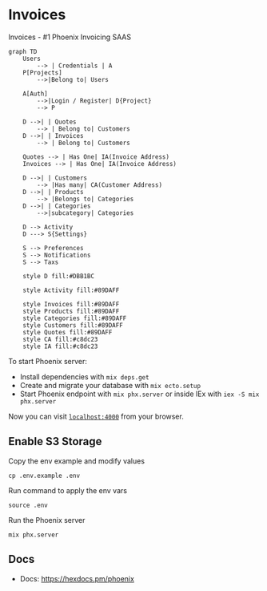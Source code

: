 # Invoices

Invoices - #1 Phoenix Invoicing SAAS

```mermaid
graph TD
    Users
        --> | Credentials | A
    P[Projects] 
        -->|Belong to| Users

    A[Auth] 
        -->|Login / Register| D{Project}
        --> P
            
    D -->| | Quotes
        --> | Belong to| Customers
    D -->| | Invoices
        --> | Belong to| Customers

    Quotes --> | Has One| IA(Invoice Address)
    Invoices --> | Has One| IA(Invoice Address)

    D -->| | Customers
        --> |Has many| CA(Customer Address)
    D -->| | Products
        --> |Belongs to| Categories
    D -->| | Categories
        -->|subcategory| Categories

    D --> Activity
    D ---> S{Settings}

    S --> Preferences
    S --> Notifications
    S --> Taxs

    style D fill:#DBB1BC

    style Activity fill:#89DAFF

    style Invoices fill:#89DAFF 
    style Products fill:#89DAFF 
    style Categories fill:#89DAFF 
    style Customers fill:#89DAFF 
    style Quotes fill:#89DAFF 
    style CA fill:#c8dc23
    style IA fill:#c8dc23
```


To start Phoenix server:

- Install dependencies with `mix deps.get`
- Create and migrate your database with `mix ecto.setup`
- Start Phoenix endpoint with `mix phx.server` or inside IEx with `iex -S mix phx.server`

Now you can visit [`localhost:4000`](http://localhost:4000) from your browser.

## Enable S3 Storage

Copy the env example and modify values

```
cp .env.example .env
```

Run command to apply the env vars

```
source .env
```

Run the Phoenix server

```
mix phx.server
```

## Docs

- Docs: https://hexdocs.pm/phoenix
